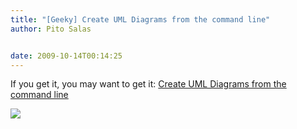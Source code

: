 ```yaml
---
title: "[Geeky] Create UML Diagrams from the command line"
author: Pito Salas


date: 2009-10-14T00:14:25
---
```




If you get it, you may want to get it: [Create UML Diagrams from the command
line](<http://blog.10to1.be/ruby/2009/10/13/yuml-me-gem/>)

![](https://i0.wp.com/img.zemanta.com/pixy.gif?w=584)


